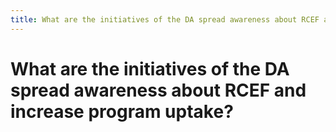 ```yaml
---
title: What are the initiatives of the DA spread awareness about RCEF and increase program uptake?
---
```


# What are the initiatives of the DA spread awareness about RCEF and increase program uptake?
